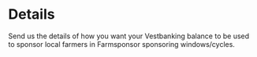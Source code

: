 # Details
Send us the details of how you want your Vestbanking balance to be used to sponsor local farmers in Farmsponsor sponsoring windows/cycles.

